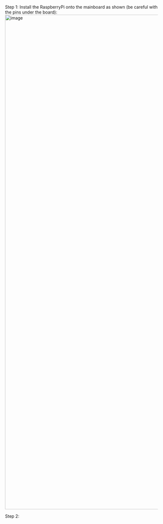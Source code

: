 Step 1: Install the RaspberryPi onto the mainboard as shown (be careful with the pins under the board):
<img width="1600" height="1628" alt="image" src="https://github.com/user-attachments/assets/a29bc513-ab8c-4079-b236-bc1e73d90db2" />

Step 2:
